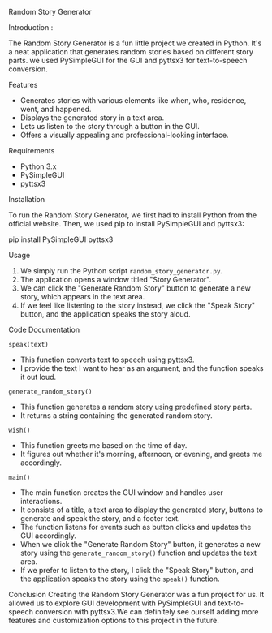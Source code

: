  Random Story Generator

 Introduction :

The Random Story Generator is a fun little project we created in Python. It's a neat application that generates random stories based on different story parts. we used PySimpleGUI for the GUI and pyttsx3 for text-to-speech conversion.

 Features

- Generates stories with various elements like when, who, residence, went, and happened.
- Displays the generated story in a text area.
- Lets us listen to the story through a button in the GUI.
- Offers a visually appealing and professional-looking interface.

 Requirements

- Python 3.x
- PySimpleGUI
- pyttsx3


Installation

To run the Random Story Generator, we first had to install Python from the official website. Then, we used pip to install PySimpleGUI and pyttsx3:

pip install PySimpleGUI pyttsx3



Usage

1. We simply run the Python script `random_story_generator.py`.
2. The application opens a window titled "Story Generator".
3. We can click the "Generate Random Story" button to generate a new story, which appears in the text area.
4. If we feel like listening to the story instead, we click the "Speak Story" button, and the application speaks the story aloud.




Code Documentation

 `speak(text)`

- This function converts text to speech using pyttsx3.
- I provide the text I want to hear as an argument, and the function speaks it out loud.

`generate_random_story()`

- This function generates a random story using predefined story parts.
- It returns a string containing the generated random story.


`wish()`

- This function greets me based on the time of day.
- It figures out whether it's morning, afternoon, or evening, and greets me accordingly.

`main()`
- The main function creates the GUI window and handles user interactions.
- It consists of a title, a text area to display the generated story, buttons to generate and speak the story, and a footer text.
- The function listens for events such as button clicks and updates the GUI accordingly.
- When we click the "Generate Random Story" button, it generates a new story using the `generate_random_story()` function and updates the text area.
- If we prefer to listen to the story, I click the "Speak Story" button, and the application speaks the story using the `speak()` function.

 
Conclusion
Creating the Random Story Generator was a fun project for us. It allowed us to explore GUI development with PySimpleGUI and text-to-speech conversion with pyttsx3.We can definitely see ourself adding more features and customization options to this project in the future.
